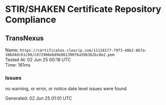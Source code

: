 # STIR/SHAKEN Certificate Repository Compliance

## TransNexus

Name: `https://certificates.clearip.com/11124177-79f3-48b2-867a-386d4dc61c99/c672986eb09e861390f6a59b362bc8e2.pem`\
Tested At: 02 Jun 25 00:18 UTC\
Time: 161ms

### Issues

no warning, or error, or notice date level issues were found

Generated: 02 Jun 25 01:01 UTC